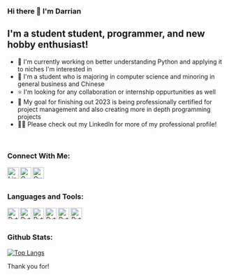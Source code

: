 ### Hi there 👋 I'm Darrian 

## I'm a student student, programmer, and new hobby enthusiast!
- 🐍 I'm currently working on better understanding Python and applying it to niches I'm interested in
- 📝 I'm a student who is majoring in computer science and minoring in general business and Chinese
- ⭐ I'm looking for any collaboration or internship oppurtunities as well
- 🥅 My goal for finishing out 2023 is being professionally certified for project management and also creating more in depth programming projects
- 👨‍💼 Please check out my LinkedIn for more of my professional profile!

<br />

### Connect With Me:
[<img align = "left" alt = "LinkedIn" width = "26px" src = "https://cdn2.iconfinder.com/data/icons/social-media-applications/64/social_media_applications_14-linkedin-512.png"/>][linkedin]
[<img align = "left" alt = "Gmail" width = "26px" src = "https://cdn4.iconfinder.com/data/icons/logos-brands-in-colors/48/google-gmail-256.png"/>][gmail]
[<img align = "left" alt = "Outlook" width = "26px" src = "https://cdn0.iconfinder.com/data/icons/logos-microsoft-office-365/128/Microsoft_Office-07-256.png"/>][outlook]

<br />
<br />

### Languages and Tools:
<img align = "left" alt = "Python" width = "26px" src = "https://cdn3.iconfinder.com/data/icons/logos-and-brands-adobe/512/267_Python-256.png"/>
<img align = "left" alt = "Python" width = "26px" src = "https://cdn0.iconfinder.com/data/icons/programming-1-1/32/Programming_C-3-256.png"/>
<img align = "left" alt = "Python" width = "26px" src = "https://cdn4.iconfinder.com/data/icons/logos-and-brands/512/181_Java_logo_logos-256.png"/>
<img align = "left" alt = "Python" width = "26px" src = "https://cdn1.iconfinder.com/data/icons/logotypes/32/badge-html-5-256.png"/>
<img align = "left" alt = "Python" width = "26px" src = "https://cdn1.iconfinder.com/data/icons/logotypes/32/badge-css-3-256.png"/>
<img align = "left" alt = "Python" width = "26px" src = "https://cdn2.iconfinder.com/data/icons/social-icons-33/128/Github-256.png"/>

<br />
<br />

### Github Stats:

[![Top Langs](https://github-readme-stats.vercel.app/api/top-langs/?username=CozyCloud22&layout=compact)](https://github.com/CozyCloud22)

Thank you for!

[linkedin]: https://www.linkedin.com/in/darrianchen/
[gmail]: mailto:DCbankai888@gmail.com
[outlook]: mailto:chendarr@msu.edu
